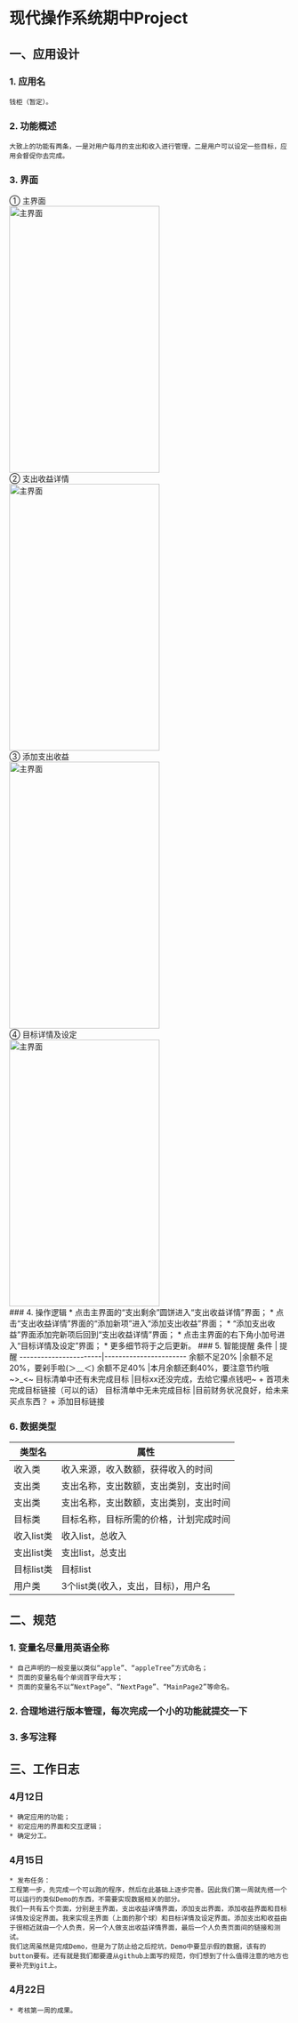 # 现代操作系统期中Project

## 一、应用设计
### 1. 应用名
    钱柜（暂定）。
### 2. 功能概述
    大致上的功能有两条，一是对用户每月的支出和收入进行管理，二是用户可以设定一些目标，应用会督促你去完成。
### 3. 界面
<link href="//cdn.bootcss.com/bootstrap/4.0.0-alpha.2/css/bootstrap.css" rel="stylesheet">
<div class="row">
  <div class="col-xs-6 col-sm-3">
      ① 主界面<br />
      <img src="http://liuren.link/images/main.jpg" class="img-thumbnail" width = "270" height = "480" alt="主界面" align=center />
  </div>
  <div class="col-xs-6 col-sm-3">
      ② 支出收益详情<br />
      <img src="http://liuren.link/images/expence.png" class="img-thumbnail" width = "270" height = "480" alt="主界面" align=center />
  </div>
  <div class="col-xs-6 col-sm-3">
      ③ 添加支出收益<br />
      <img src="http://liuren.link/images/add.png" class="img-thumbnail" width = "270" height = "480" alt="主界面" align=center />
  </div>
  <div class="col-xs-6 col-sm-3">
      ④ 目标详情及设定<br />
      <img src="http://liuren.link/images/goal.png" class="img-thumbnail" width = "270" height = "480" alt="主界面" align=center />
  </div>
</div>
### 4. 操作逻辑
    * 点击主界面的“支出剩余”圆饼进入“支出收益详情”界面；
    * 点击“支出收益详情”界面的“添加新项”进入“添加支出收益”界面；
    * “添加支出收益”界面添加完新项后回到“支出收益详情”界面；
    * 点击主界面的右下角小加号进入“目标详情及设定”界面；
    * 更多细节将于之后更新。
### 5. 智能提醒
条件                   | 提醒
-----------------------|-----------------------
余额不足20%             |余额不足20%，要剁手啦(＞﹏＜)
余额不足40%             |本月余额还剩40%，要注意节约哦~>_<~ 
目标清单中还有未完成目标  |目标xx还没完成，去给它攥点钱吧~ + 首项未完成目标链接（可以的话）
目标清单中无未完成目标    |目前财务状况良好，给未来买点东西？ + 添加目标链接

### 6. 数据类型
类型名    |属性                             
---------|--------------------------------
收入类    |收入来源，收入数额，获得收入的时间    
支出类    |支出名称，支出数额，支出类别，支出时间 
支出类    |支出名称，支出数额，支出类别，支出时间 
目标类    |目标名称，目标所需的价格，计划完成时间 
收入list类|收入list，总收入                  
支出list类|支出list，总支出                  
目标list类|目标list                         
用户类    |3个list类(收入，支出，目标)，用户名  

## 二、规范
### 1. 变量名尽量用英语全称
    * 自己声明的一般变量以类似“apple”、“appleTree”方式命名；
    * 页面的变量名每个单词首字母大写；
    * 页面的变量名不以“NextPage”、“NextPage”、“MainPage2”等命名。
### 2. 合理地进行版本管理，每次完成一个小的功能就提交一下
### 3. 多写注释

## 三、工作日志
### 4月12日
    * 确定应用的功能；
    * 初定应用的界面和交互逻辑；
    * 确定分工。
### 4月15日
    * 发布任务：
    工程第一步，先完成一个可以跑的程序，然后在此基础上逐步完善。因此我们第一周就先搭一个可以运行的类似Demo的东西，不需要实现数据相关的部分。
    我们一共有五个页面，分别是主界面，支出收益详情界面，添加支出界面，添加收益界面和目标详情及设定界面。我来实现主界面（上面的那个球）和目标详情及设定界面。添加支出和收益由于很相近就由一个人负责，另一个人做支出收益详情界面，最后一个人负责页面间的链接和测试。
    我们这周虽然是完成Demo，但是为了防止给之后挖坑，Demo中要显示假的数据，该有的button要有。还有就是我们都要遵从github上面写的规范，你们想到了什么值得注意的地方也要补充到git上。
### 4月22日
    * 考核第一周的成果。
